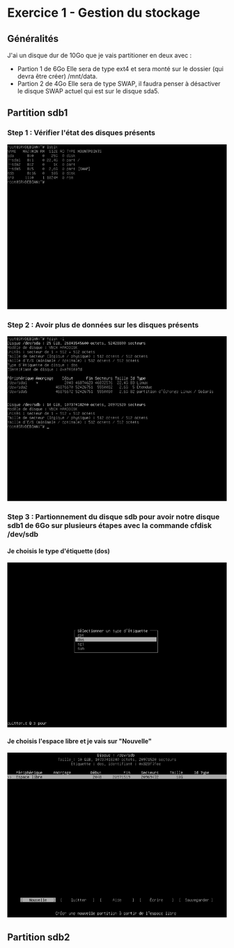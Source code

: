 # Exercice 1 - Gestion du stockage

## Généralités

J'ai un disque dur de 10Go que je vais partitioner en deux avec :
  * Partion 1 de 6Go
    Elle sera de type ext4 et sera monté sur le dossier (qui devra être créer) /mnt/data.
  * Partion 2 de 4Go
    Elle sera de type SWAP, il faudra penser à désactiver le disque SWAP actuel qui est sur le disque sda5.

## Partition sdb1
### Step 1 : Vérifier l'état des disques présents
![step1](https://github.com/Mirhazka/CheckpointNumber1/blob/main/Image/0_lsblk.png)
### Step 2 : Avoir plus de données sur les disques présents
![step2](https://github.com/Mirhazka/CheckpointNumber1/blob/main/Image/1_fdisk-l.png)
### Step 3 : Partionnement du disque sdb pour avoir notre disque sdb1 de 6Go sur plusieurs étapes avec la commande cfdisk /dev/sdb
#### Je choisis le type d'étiquette (dos)
![step3-1](https://github.com/Mirhazka/CheckpointNumber1/blob/main/Image/2-0_cfdisk-sdB.png)
#### Je choisis l'espace libre et je vais sur "Nouvelle"
![step3-2](https://github.com/Mirhazka/CheckpointNumber1/blob/main/Image/2-1_cfdisk-sdB.png)



## Partition sdb2
